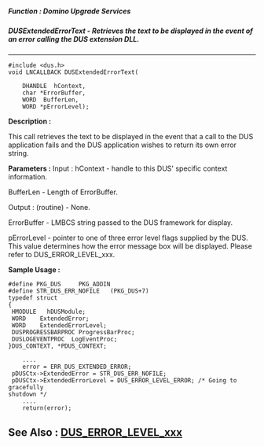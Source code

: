 ##### Function : Domino Upgrade Services
##### DUSExtendedErrorText - Retrieves the text to be displayed in the event of an error calling the DUS extension DLL.
---
```
#include <dus.h>
void LNCALLBACK DUSExtendedErrorText(

	DHANDLE  hContext,
	char *ErrorBuffer,
	WORD  BufferLen,
	WORD *pErrorLevel);
```
**Description :**

This call retrieves the text to be displayed in the event that a call to the 
DUS application fails and the DUS application wishes to return its own error 
string. 

**Parameters :**
Input :
hContext  -  handle to this DUS' specific context information.

BufferLen  -  Length of ErrorBuffer.

Output :
(routine)  -  None.


ErrorBuffer  -  LMBCS string passed to the DUS framework for display.

pErrorLevel  -  pointer to one of three error level flags supplied by the DUS.  This value determines how the error message box will be displayed.  Please refer to DUS_ERROR_LEVEL_xxx.


**Sample Usage :**
```
#define PKG_DUS     PKG_ADDIN
#define STR_DUS_ERR_NOFILE   (PKG_DUS+7)
typedef struct
{
 HMODULE   hDUSModule;
 WORD    ExtendedError;
 WORD    ExtendedErrorLevel;
 DUSPROGRESSBARPROC ProgressBarProc;
 DUSLOGEVENTPROC  LogEventProc;
}DUS_CONTEXT, *PDUS_CONTEXT;

	....
	error = ERR_DUS_EXTENDED_ERROR;
 pDUSCtx->ExtendedError = STR_DUS_ERR_NOFILE;
 pDUSCtx->ExtendedErrorLevel = DUS_ERROR_LEVEL_ERROR; /* Going to gracefully 
shutdown */
	....
	return(error);
```
**See Also :**
[DUS_ERROR_LEVEL_xxx](/reference/Symb/DUS_ERROR_LEVEL_xxx)
---
